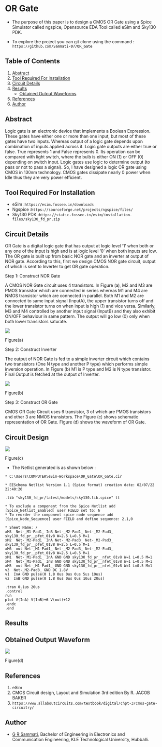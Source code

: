 # OR Gate

* The purpose of this paper is to design a CMOS OR Gate using a Spice Simulator called ngspice, Opensource EDA Tool called eSim and Sky130 PDK.

* To explore the project you can git clone using the command : ```https://github.com/Sammati-07/OR_Gate```

## Table of Contents

1. [Abstract](#Abstract)
2. [Tool Required For Installation](#Tool-Required-For-Installation)
3. [Circuit Details](#Circuit-Details)
4. [Results](#results)
   - [Obtained Output Waveforms](#obtained-output-waveforms) 
6. [References](#references)
7. [Author](#author)


## Abstract 
Logic gate is an electronic device that implements a Boolean Expression. These gates have either one or more than one input, but most of these gates have two inputs. Whereas output of a logic gate depends upon combination of inputs applied across it. Logic gate outputs are either true or false. True represents 1 and False represents 0. Its operation can be compared with light switch, where the bulb is either ON (1) or OFF (0) depending on switch input. Logic gates use logic to determine output (to pass or not to pass a signal). So, I have designed a logic OR gate using CMOS in 130nm technology. CMOS gates dissipate nearly 0 power when Idle thus they are very power efficient. 

## Tool Required For Installation
- eSim :```https://esim.fossee.in/downloads```
- Ngspice :```https://sourceforge.net/projects/ngspice/files/```
- Sky130 PDK :```https://static.fossee.in/esim/installation-files/sky130_fd_pr.zip```

## Circuit Details
OR Gate is a digital logic gate that has output at logic level ‘1’ when both or any one of the input is high and is at logic level ‘0’ when both inputs are low. The OR gate is built up from basic NOR gate and an inverter at output of NOR gate. According to this, first we design CMOS NOR gate circuit, output of which is sent to Inverter to get OR gate operation.

Step 1: Construct NOR Gate

A CMOS NOR Gate circuit uses 4 transistors. In Figure (a), M2 and M3 are PMOS transistor which are connected in series whereas M1 and M4 are NMOS transistor which are connected in parallel. Both M1 and M2 are connected to same input signal (InputA), the upper transistor turns off and the lower transistor turns on when input is high (1) and vice versa. Similarly, M3 and M4 controlled by another input signal (InputB) and they also exhibit ON/OFF behaviour in same pattern. The output will go low (0) only when both lower transistors saturate.

![](https://github.com/Sammati-07/OR_Gate/blob/main/NOR_Schematic.png)

Figure(a)

Step 2: Construct Inverter

The output of NOR Gate is fed to a simple inverter circuit which contains two transistors (One N type and another P type) which performs simple inversion operation. In Figure (b) M1 is P type and M2 is N type transistor. Final Output is fetched at the output of Inverter.

![](https://github.com/Sammati-07/OR_Gate/blob/main/Inverter_schematic.png)

Figure(b)

Step 3: Construct OR Gate

CMOS OR Gate Circuit uses 6 transistor, 3 of which are PMOS transistors and other 3 are NMOS transistors. The Figure (c) shows schematic representation of OR Gate. Figure (d) shows the waveform of OR Gate. 


## Circuit Design

![](https://github.com/Sammati-07/OR_Gate/blob/main/OR_Schematic.png)

Figure(c)

- The Netlist generated is as shown below :
```
* C:\Users\C0MPUTER\eSim-Workspace\OR_Gate\OR_Gate.cir

* EESchema Netlist Version 1.1 (Spice format) creation date: 02/07/22 22:40:20

.lib "sky130_fd_pr/latest/models/sky130.lib.spice" tt

* To exclude a component from the Spice Netlist add [Spice_Netlist_Enabled] user FIELD set to: N
* To reorder the component spice node sequence add [Spice_Node_Sequence] user FIELD and define sequence: 2,1,0

* Sheet Name: /
xM3  Net-_M1-Pad1_ InB Net-_M2-Pad1_ Net-_M2-Pad3_ sky130_fd_pr__pfet_01v8 W=2.5 L=0.5 M=1		
xM2  Net-_M2-Pad1_ InA Net-_M2-Pad3_ Net-_M2-Pad3_ sky130_fd_pr__pfet_01v8 W=2.5 L=0.5 M=1		
xM6  out Net-_M1-Pad1_ Net-_M2-Pad3_ Net-_M2-Pad3_ sky130_fd_pr__pfet_01v8 W=2.5 L=0.5 M=1	
xM1  Net-_M1-Pad1_ InA GND GND sky130_fd_pr__nfet_01v8 W=1 L=0.5 M=1		
xM4  Net-_M1-Pad1_ InB GND GND sky130_fd_pr__nfet_01v8 W=1 L=0.5 M=1			
xM5  out Net-_M1-Pad1_ GND GND sky130_fd_pr__nfet_01v8 W=1 L=0.5 M=1		
v3  Net-_M2-Pad3_ GND DC 1.8V		
v1  InA GND pulse(0 1.8 0us 0us 0us 5us 10us)			
v2  InB GND pulse(0 1.8 0us 0us 0us 10us 20us)				

.tran 0.1us 20us
.control
run
plot V(InA) V(InB)+6 V(out)+12
.endc
.end
```
## Results
## Obtained Output Waveform
![](https://github.com/Sammati-07/OR_Gate/blob/main/OR_Waveform.png)

Figure(d)

## References
1.  eSim
2.  CMOS Circuit design, Layout and Simulation 3rd edition By R. JACOB BAKER
3.	```https://www.allaboutcircuits.com/textbook/digital/chpt-3/cmos-gate-circuitry/```

## Author

- [G R Sammati](), Bachelor of Engineering in Electronics and Communication Engineering, KLE Technological University, Hubballi.
